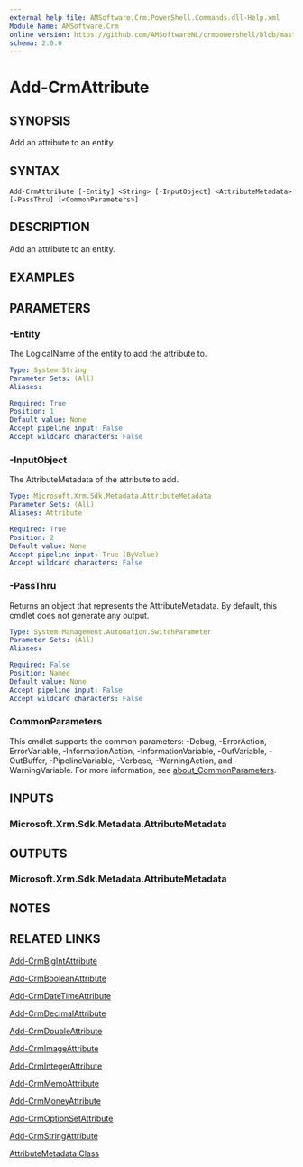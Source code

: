 ```yaml
---
external help file: AMSoftware.Crm.PowerShell.Commands.dll-Help.xml
Module Name: AMSoftware.Crm
online version: https://github.com/AMSoftwareNL/crmpowershell/blob/master/docs/Add-CrmAttribute.md
schema: 2.0.0
---
```


# Add-CrmAttribute

## SYNOPSIS
Add an attribute to an entity.

## SYNTAX

```
Add-CrmAttribute [-Entity] <String> [-InputObject] <AttributeMetadata> [-PassThru] [<CommonParameters>]
```

## DESCRIPTION
Add an attribute to an entity.

## EXAMPLES

## PARAMETERS

### -Entity
The LogicalName of the entity to add the attribute to.

```yaml
Type: System.String
Parameter Sets: (All)
Aliases:

Required: True
Position: 1
Default value: None
Accept pipeline input: False
Accept wildcard characters: False
```

### -InputObject
The AttributeMetadata of the attribute to add.

```yaml
Type: Microsoft.Xrm.Sdk.Metadata.AttributeMetadata
Parameter Sets: (All)
Aliases: Attribute

Required: True
Position: 2
Default value: None
Accept pipeline input: True (ByValue)
Accept wildcard characters: False
```

### -PassThru
Returns an object that represents the AttributeMetadata. By default, this cmdlet does not generate any output.

```yaml
Type: System.Management.Automation.SwitchParameter
Parameter Sets: (All)
Aliases:

Required: False
Position: Named
Default value: None
Accept pipeline input: False
Accept wildcard characters: False
```

### CommonParameters
This cmdlet supports the common parameters: -Debug, -ErrorAction, -ErrorVariable, -InformationAction, -InformationVariable, -OutVariable, -OutBuffer, -PipelineVariable, -Verbose, -WarningAction, and -WarningVariable. For more information, see [about_CommonParameters](http://go.microsoft.com/fwlink/?LinkID=113216).

## INPUTS

### Microsoft.Xrm.Sdk.Metadata.AttributeMetadata

## OUTPUTS

### Microsoft.Xrm.Sdk.Metadata.AttributeMetadata

## NOTES

## RELATED LINKS

[Add-CrmBigIntAttribute](Add-CrmBigIntAttribute.md)

[Add-CrmBooleanAttribute](Add-CrmBooleanAttribute.md)

[Add-CrmDateTimeAttribute](Add-CrmDateTimeAttribute.md)

[Add-CrmDecimalAttribute](Add-CrmDecimalAttribute.md)

[Add-CrmDoubleAttribute](Add-CrmDoubleAttribute.md)

[Add-CrmImageAttribute](Add-CrmImageAttribute.md)

[Add-CrmIntegerAttribute](Add-CrmIntegerAttribute.md)

[Add-CrmMemoAttribute](Add-CrmMemoAttribute.md)

[Add-CrmMoneyAttribute](Add-CrmMoneyAttribute.md)

[Add-CrmOptionSetAttribute](Add-CrmOptionSetAttribute.md)

[Add-CrmStringAttribute](Add-CrmStringAttribute.md)

[AttributeMetadata Class](https://docs.microsoft.com/en-us/dotnet/api/microsoft.xrm.sdk.metadata.attributemetadata)
